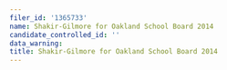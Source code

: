 ```yaml
---
filer_id: '1365733'
name: Shakir-Gilmore for Oakland School Board 2014
candidate_controlled_id: ''
data_warning:
title: Shakir-Gilmore for Oakland School Board 2014
---
```


